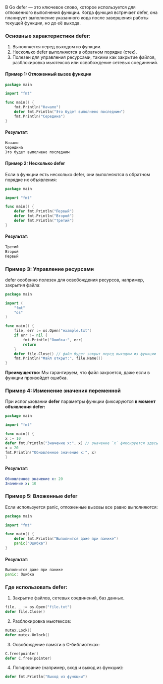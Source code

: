 В Go defer — это ключевое слово, которое используется для отложенного выполнения функции. Когда функция встречает defer, она планирует выполнение указанного кода после завершения работы текущей функции, но до её выхода.

### Основные характеристики defer:
1. Выполняется перед выходом из функции.
2. Несколько defer выполняются в обратном порядке (стек).
3. Полезен для управления ресурсами, такими как закрытие файлов, разблокировка мьютексов или освобождение сетевых соединений.

#### Пример 1: Отложенный вызов функции
```go
package main

import "fmt"

func main() {
    fmt.Println("Начало")
    defer fmt.Println("Это будет выполнено последним")
    fmt.Println("Середина")
}
```
#### Результат:
```go
Начало
Середина
Это будет выполнено последним
```

#### Пример 2: Несколько defer

Если в функции есть несколько defer, они выполняются в обратном порядке их объявления:

```go
package main

import "fmt"

func main() {
    defer fmt.Println("Первый")
    defer fmt.Println("Второй")
    defer fmt.Println("Третий")
}
```
#### Результат:
```go
Третий
Второй
Первый
```

### Пример 3: Управление ресурсами
defer особенно полезен для освобождения ресурсов, например, закрытия файла:

```go
package main

import (
    "fmt"
    "os"
)

func main() {
    file, err := os.Open("example.txt")
    if err != nil {
        fmt.Println("Ошибка:", err)
        return
    }
    defer file.Close() // файл будет закрыт перед выходом из функции
    fmt.Println("Файл открыт:", file.Name())
}
```
**Преимущество:** Мы гарантируем, что файл закроется, даже если в функции произойдет ошибка.

### Пример 4: Изменение значения переменной
При использовании **defer** параметры функции фиксируются **в момент объявления defer:**

```go
package main

import "fmt"

func main() {
x := 10
defer fmt.Println("Значение x:", x) // значение `x` фиксируется здесь
x = 20
fmt.Println("Обновленное значение x:", x)
}
```
#### Результат:
```yaml
Обновленное значение x: 20
Значение x: 10
```

### Пример 5: Вложенные defer
Если используется panic, отложенные вызовы все равно выполняются:

```go
package main

import "fmt"

func main() {
    defer fmt.Println("Выполнится даже при панике")
    panic("Ошибка")
}
```
#### Результат:
```go
Выполнится даже при панике
panic: Ошибка
```

### Где использовать defer:
1. Закрытие файлов, сетевых соединений, баз данных.
```go
file, _ := os.Open("file.txt")
defer file.Close()
```
2. Разблокировка мьютексов:
```go
mutex.Lock()
defer mutex.Unlock()
```
3. Освобождение памяти в C-библиотеках:
```go
C.free(pointer)
defer C.free(pointer)
```
4. Логирование (например, вход и выход из функции):
```go
defer fmt.Println("Выход из функции")
```
